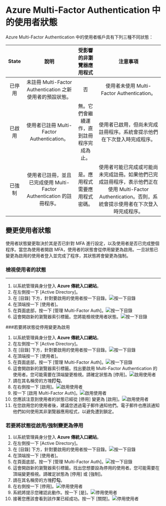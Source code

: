 <properties 
	pageTitle="Microsoft Azure Multi-Factor Authentication 使用者狀態"
	description="了解 Azure MFA 中的使用者狀態"
	services="multi-factor-authentication"
	documentationCenter=""
	authors="kgremban"
	manager="femila"
	editor="curtand"/>

<tags
	ms.service="multi-factor-authentication"
	ms.workload="identity"
	ms.tgt_pltfrm="na"
	ms.devlang="na"
	ms.topic="article"
	ms.date="08/04/2016"
	ms.author="kgremban"/>

# Azure Multi-Factor Authentication 中的使用者狀態

Azure Multi-Factor Authentication 中的使用者帳戶具有下列三種不同狀態：

State | 說明 |受影響的非瀏覽器應用程式| 注意事項
:-------------: | :-------------: |:-------------: |:-------------: |
已停用 | 未註冊 Multi-Factor Authentication 之新使用者的預設狀態。|否|使用者未使用 Multi-Factor Authentication。
已啟用 |使用者已註冊 Multi-Factor Authentication。|無。它們會繼續運作，直到註冊程序完成為止。|使用者已啟用，但尚未完成註冊程序。系統會提示他們在下次登入時完成程序。
已強制|使用者已註冊，並且已完成使用 Multi-Factor Authentication 的註冊程序。|是。應用程式需要應用程式密碼。 | 使用者可能已完成或可能尚未完成註冊。如果他們已完成註冊程序，表示他們正在使用 Multi-Factor Authentication。否則，系統會提示使用者在下次登入時完成程序。

## 變更使用者狀態
使用者狀態變更取決於其是否已針對 MFA 進行設定，以及使用者是否已完成整個程序。當您為使用者開啟 MFA，使用者的狀態會從停用變更為啟用。一旦狀態已變更為啟用的使用者登入並完成了程序，其狀態將會變更為強制。

### 檢視使用者的狀態
--------------------------------------------------------------------------------
1.  以系統管理員身分登入 **Azure 傳統入口網站**。
2.  在左側按一下 [Active Directory]。
3.  在 [目錄] 下方，針對要啟用的使用者按一下目錄。![按一下目錄](./media/multi-factor-authentication-get-started-cloud/directory1.png)
4.  在頂端按一下 [使用者]。
5.  在頁面底部，按一下 [管理 Multi-Factor Auth]。![按一下目錄](./media/multi-factor-authentication-get-started-cloud/manage1.png)
6.  這會開啟新的瀏覽器索引標籤。您將能檢視使用者狀態。![按一下目錄](./media/multi-factor-authentication-get-started-user-states/userstate1.png)

###若要將狀態從停用變更為啟用
1.  以系統管理員身分登入 **Azure 傳統入口網站**。
2.  在左側按一下 [Active Directory]。
3.  在 [目錄] 下方，針對要啟用的使用者按一下目錄。![按一下目錄](./media/multi-factor-authentication-get-started-cloud/directory1.png)
4.  在頂端按一下 [使用者]。
5.  在頁面底部，按一下 [管理 Multi-Factor Auth]。![按一下目錄](./media/multi-factor-authentication-get-started-cloud/manage1.png)
6.  這會開啟新的瀏覽器索引標籤。找出要啟用 Multi-Factor Authentication 的使用者。您可能需要在頂端變更檢視。請確定狀態為 [停用]。![啟用使用者](./media/multi-factor-authentication-get-started-cloud/enable1.png)
7.  請在其名稱旁的方塊**打勾**。
7.  在右側按一下 [啟用]。![啟用使用者](./media/multi-factor-authentication-get-started-cloud/user1.png)
8.  按一下 [啟用 Multi-Factor Auth]。![啟用使用者](./media/multi-factor-authentication-get-started-cloud/enable2.png)
9.  您應該注意到使用者的狀態已經從 [停用] 變更為 [啟用]。![啟用使用者](./media/multi-factor-authentication-get-started-cloud/user.png)
10.  在您啟用您的使用者後，建議您透過電子郵件通知他們。電子郵件也應該通知他們如何使用其非瀏覽器應用程式，以避免遭到鎖定。

### 若要將狀態從啟用/強制變更為停用
1.  以系統管理員身分登入 **Azure 傳統入口網站**。
2.  在左側按一下 [Active Directory]。
3.  在 [目錄] 下方，針對要啟用的使用者按一下目錄。![按一下目錄](./media/multi-factor-authentication-get-started-cloud/directory1.png)
4.  在頂端按一下 [使用者]。
5.  在頁面底部，按一下 [管理 Multi-Factor Auth]。![按一下目錄](./media/multi-factor-authentication-get-started-cloud/manage1.png)
6.  這會開啟新的瀏覽器索引標籤。找出您想要設為停用的使用者。您可能需要在頂端變更檢視。請確定狀態為 [停用] 或 [強制]。
7.  請在其名稱旁的方塊**打勾**。
7.  在右側按一下 [停用]。![停用使用者](./media/multi-factor-authentication-get-started-user-states/userstate2.png)
8.  系統將提示您確認此動作。按一下 [是]。![停用使用者](./media/multi-factor-authentication-get-started-user-states/userstate3.png)
9.  接著您應該會看到該作業已經成功。按一下 [關閉]。![停用使用者](./media/multi-factor-authentication-get-started-user-states/userstate4.png)

<!---HONumber=AcomDC_0921_2016-->